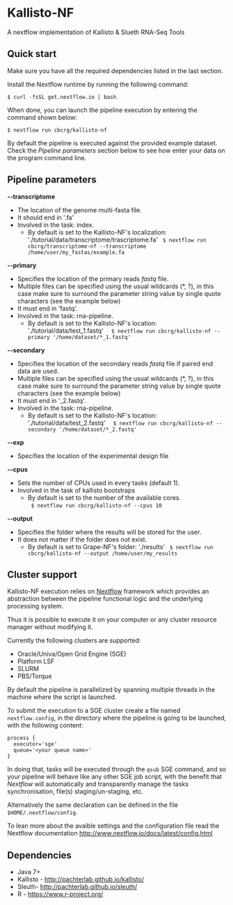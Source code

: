 Kallisto-NF
========

A nextflow implementation of Kallisto & Slueth RNA-Seq Tools



Quick start 
-----------

Make sure you have all the required dependencies listed in the last section.

Install the Nextflow runtime by running the following command:

    $ curl -fsSL get.nextflow.io | bash


When done, you can launch the pipeline execution by entering the command shown below:

    $ nextflow run cbcrg/kallisto-nf
    

By default the pipeline is executed against the provided example dataset. 
Check the *Pipeline parameters*  section below to see how enter your data on the program 
command line.     
    


Pipeline parameters
-------------------

**--transcriptome**  
   
* The location of the genome multi-fasta file. 
* It should end in '.fa' 
* Involved in the task: index.
  * By default is set to the Kallisto-NF's localization: './tutorial/data/transcriptome/trascriptome.fa'
  `  $ nextflow run cbcrg/transcriptome-nf --transcriptome /home/user/my_fastas/example.fa  `
    
  
**--primary** 
   
* Specifies the location of the primary reads *fastq* file.
* Multiple files can be specified using the usual wildcards (*, ?), in this case make sure to surround the parameter string
  value by single quote characters (see the example below)
* It must end in 'fastq'.
* Involved in the task: rna-pipeline.
  * By default is set to the Kallisto-NF's location: './tutorial/data/test_1.fastq' 
  `  $ nextflow run cbcrg/kallisto-nf --primary '/home/dataset/*_1.fastq'`
  
  
**--secondary** 
   
* Specifies the location of the secondary reads *fastq* file if paired end data are used.
* Multiple files can be specified using the usual wildcards (*, ?), in this case make sure to surround the parameter string
   value by single quote characters (see the example below)
* It must end in '_2.fastq'.  
* Involved in the task: rna-pipeline.  
  * By default is set to the Kallisto-NF's location: './tutorial/data/test_2.fastq' 
  `  $ nextflow run cbcrg/kallisto-nf --secondary '/home/dataset/*_2.fastq'`

**--exp**
* Specifies the location of the experimental design file

**--cpus** 
   
* Sets the number of CPUs used in every tasks (default 1).  
* Involved in the task of kallisto bootstraps
  * By default is set to the number of the available cores.  
  `  $ nextflow run cbcrg/kallisto-nf --cpus 10  `
  
  
**--output** 
   
* Specifies the folder where the results will be stored for the user.  
* It does not matter if the folder does not exist.
  * By default is set to Grape-NF's folder: './results' 
  `  $ nextflow run cbcrg/kallisto-nf --output /home/user/my_results  `
  

Cluster support
---------------

Kallisto-NF execution relies on [Nextflow](http://www.nextflow.io) framework which provides an 
abstraction between the pipeline functional logic and the underlying processing system.

Thus it is possible to execute it on your computer or any cluster resource
manager without modifying it.

Currently the following clusters are supported:

  + Oracle/Univa/Open Grid Engine (SGE)
  + Platform LSF
  + SLURM
  + PBS/Torque


By default the pipeline is parallelized by spanning multiple threads in the machine where the script is launched.

To submit the execution to a SGE cluster create a file named `nextflow.config`, in the directory
where the pipeline is going to be launched, with the following content:

    process {
      executor='sge'
      queue='<your queue name>'
    }

In doing that, tasks will be executed through the `qsub` SGE command, and so your pipeline will behave like any
other SGE job script, with the benefit that *Nextflow* will automatically and transparently manage the tasks
synchronisation, file(s) staging/un-staging, etc.

Alternatively the same declaration can be defined in the file `$HOME/.nextflow/config`.

To lean more about the avaible settings and the configuration file read the Nextflow documentation 
 http://www.nextflow.io/docs/latest/config.html
  
  
Dependencies 
------------

 * Java 7+ 
 * Kallisto - http://pachterlab.github.io/kallisto/
 * Sleuth- http://pachterlab.github.io/sleuth/
 * R - https://www.r-project.org/
 
